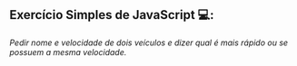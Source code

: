 ## Exercício Simples de JavaScript :computer::

###### Pedir nome e velocidade de dois veículos e dizer qual é mais rápido ou se possuem a mesma velocidade.


